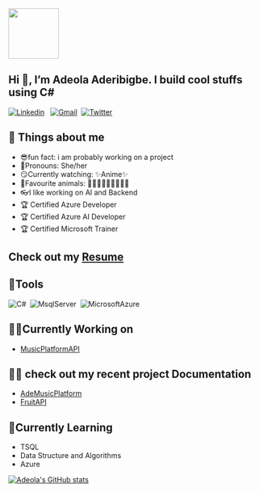 <img src="https://c.tenor.com/DLWGvDkhhyMAAAAj/gray-hair-big-eyes.gif" width="100" height="100">

## Hi 👋, I’m Adeola Aderibigbe. I build cool stuffs using C#
[![Linkedin](https://img.shields.io/badge/LinkedIn-0077B5?style=for-the-badge&logo=linkedin&logoColor=white)](https://www.linkedin.com/in/adeola-aderibigbe-a70195185/)
&nbsp;
[![Gmail](https://img.shields.io/badge/Gmail-D14836?style=for-the-badge&logo=gmail&logoColor=white)](mailto:adeolaaderibigbe09@gmail.com)&nbsp;
[![Twitter](https://img.shields.io/badge/Twitter-1DA1F2?style=for-the-badge&logo=twitter&logoColor=white)](https://twitter.com/addiexandria)

## 🔖 Things about me
- 😎fun fact: i am probably working on a project
- 🤗Pronouns: She/her
- 😏Currently watching: ✨Anime✨
- 🥰Favourite animals: 🐶🐱🐹🐰🐷🐮🐸🐴🦄
- 👓I like working on AI and Backend
- 🏆 Certified Azure Developer
- 🏆 Certified Azure AI Developer
- 🏆 Certified Microsoft Trainer

## Check out my [Resume](https://docs.google.com/document/d/1njdDf0lEYZNUZovxFCENW1NU5JSR9j9F_fjtGgBW-jI/edit?usp=sharing)

## 🔨Tools
![C#](https://img.shields.io/badge/C%23-239120?style=for-the-badge&logo=c-sharp&logoColor=white)&nbsp;
![MsqlServer](https://img.shields.io/badge/Microsoft%20SQL%20Sever-CC2927?style=for-the-badge&logo=microsoft%20sql%20server&logoColor=white)&nbsp;
![MicrosoftAzure](https://img.shields.io/badge/microsoft%20azure-0089D6?style=for-the-badge&logo=microsoft-azure&logoColor=white)&nbsp;

## 👩‍💻Currently Working on
- [MusicPlatformAPI](https://github.com/Adexandria/MusicPlatform)

## 👩‍💻 check out my recent project Documentation
- [AdeMusicPlatform](https://musicplatform.azurewebsites.net/index.html)
- [FruitAPI](https://fruitapi.azurewebsites.net/index.html)

## 📔Currently Learning
- TSQL
- Data Structure and Algorithms
- Azure


[![Adeola's GitHub stats](https://github-readme-stats.vercel.app/api?username=Adexandria&hide=contribs,issues&show_icons=true&theme=radical)](https://github.com/adexandria/github-readme-stats)

<!---
Adexandria/Adexandria is a ✨ special ✨ repository because its `README.md` (this file) appears on your GitHub profile.
You can click the Preview link to take a look at your changes.
--->
